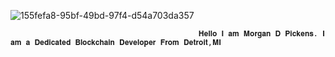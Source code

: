 
![155fefa8-95bf-49bd-97f4-d54a703da357](https://github.com/MorganDPickens/MorganDPickens/assets/144762064/5f09ba68-f828-433b-9393-47f67cef9fa2)

                                              𝐇𝐞𝐥𝐥𝐨 𝐈 𝐚𝐦 𝐌𝐨𝐫𝐠𝐚𝐧 𝐃 𝐏𝐢𝐜𝐤𝐞𝐧𝐬. 𝐈 𝐚𝐦 𝐚 𝐃𝐞𝐝𝐢𝐜𝐚𝐭𝐞𝐝 𝐁𝐥𝐨𝐜𝐤𝐜𝐡𝐚𝐢𝐧 𝐃𝐞𝐯𝐞𝐥𝐨𝐩𝐞𝐫 𝐅𝐫𝐨𝐦 𝐃𝐞𝐭𝐫𝐨𝐢𝐭,𝐌𝐈
